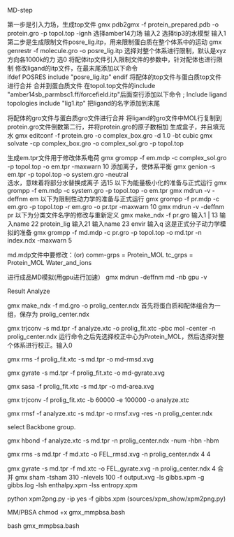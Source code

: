  MD-step

  第一步是引入力场，生成top文件
gmx pdb2gmx -f protein_prepared.pdb -o protein.gro -p topol.top -ignh
  选择amber14力场
输入2
  选择tip3的水模型
输入1
  第二步是生成限制文件posre_lig.itp，用来限制蛋白质在整个体系中的运动
gmx genrestr -f molecule.gro -o posre_lig.itp
  选择对整个体系进行限制，默认是xyz方向各1000k的力
选0
  将配体itp文件引入限制文件的参数中，针对配体也进行限制
修改ligand的itp文件，在最末尾添加以下命令  
ifdef POSRES
include "posre_lig.itp"
endif
  将配体的top文件与蛋白质top文件进行合并 合并到蛋白质文件
在topol.top文件的include "amber14sb_parmbsc1.ff/forcefield.itp"后面空行添加以下命令
; Include ligand topologies
include "lig1.itp"
把ligand的名字添加到末尾

  将配体的gro文件与蛋白质gro文件进行合并
将ligand的gro文件中MOL行复制到protein.gro文件倒数第二行，并将protein.gro的原子数相加
  生成盒子，并且填充水
gmx editconf -f protein.gro -o complex_box.gro -d 1.0 -bt cubic
gmx solvate -cp complex_box.gro -o complex_sol.gro -p topol.top

  生成em.tpr文件用于修改体系电荷
gmx grompp -f em.mdp -c complex_sol.gro -p topol.top -o em.tpr -maxwarn 10
  添加离子，使体系平衡
gmx genion -s em.tpr -p topol.top -o system.gro -neutral   
  选水，意味着将部分水替换成离子
选15
  以下为能量极小化的准备与正式运行
gmx grompp -f em.mdp -c system.gro -p topol.top -o em.tpr 
gmx mdrun -v -deffnm em
  以下为限制性动力学的准备与正式运行
gmx grompp -f pr.mdp -c em.gro -p topol.top -r em.gro -o pr.tpr -maxwarn 10
gmx mdrun -v -deffnm pr
  以下为分类文件名字的修改与重新定义
gmx make_ndx -f pr.gro
输入1 | 13
输入name 22 protein_lig
输入21
输入name 23 envir
输入q
  这是正式分子动力学模拟的准备
gmx grompp -f md.mdp -c pr.gro -p topol.top -o md.tpr -n index.ndx -maxwarn 5

md.mdp文件中要修改：(or)
comm-grps  = Protein_MOL  tc_grps = Protein_MOL Water_and_ions

  进行成品MD模拟(用gpu进行加速）
gmx mdrun -deffnm md -nb gpu -v 


 Result Analyze

gmx make_ndx -f md.gro -o prolig_center.ndx
首先将蛋白质和配体组合为一组，保存为 prolig_center.ndx

gmx trjconv -s md.tpr -f analyze.xtc -o prolig_fit.xtc -pbc mol -center -n prolig_center.ndx
运行命令之后先选择校正中心为Protein_MOL，然后选择对整个体系进行校正。输入0

gmx rms -f prolig_fit.xtc -s md.tpr -o md-rmsd.xvg 

gmx gyrate -s md.tpr -f prolig_fit.xtc -o md-gyrate.xvg 

gmx sasa -f prolig_fit.xtc -s md.tpr -o md-area.xvg 

gmx trjconv -f prolig_fit.xtc -b 60000 -e 100000 -o analyze.xtc 

gmx rmsf -f analyze.xtc -s md.tpr -o rmsf.xvg -res -n prolig_center.ndx

select Backbone group.


gmx hbond -f analyze.xtc -s md.tpr -n prolig_center.ndx -num -hbn -hbm


gmx rms -s md.tpr -f md.xtc -o FEL_rmsd.xvg -n prolig_center.ndx
  4 4 
  
gmx gyrate -s md.tpr -f md.xtc -o FEL_gyrate.xvg -n prolig_center.ndx
  4
  合并
gmx sham -tsham 310 -nlevels 100 -f output.xvg -ls gibbs.xpm -g gibbs.log -lsh enthalpy.xpm -lss entropy.xpm

python xpm2png.py -ip yes -f gibbs.xpm (sources/xpm_show/xpm2png.py)

 MM/PBSA
chmod +x gmx_mmpbsa.bash

bash gmx_mmpbsa.bash





